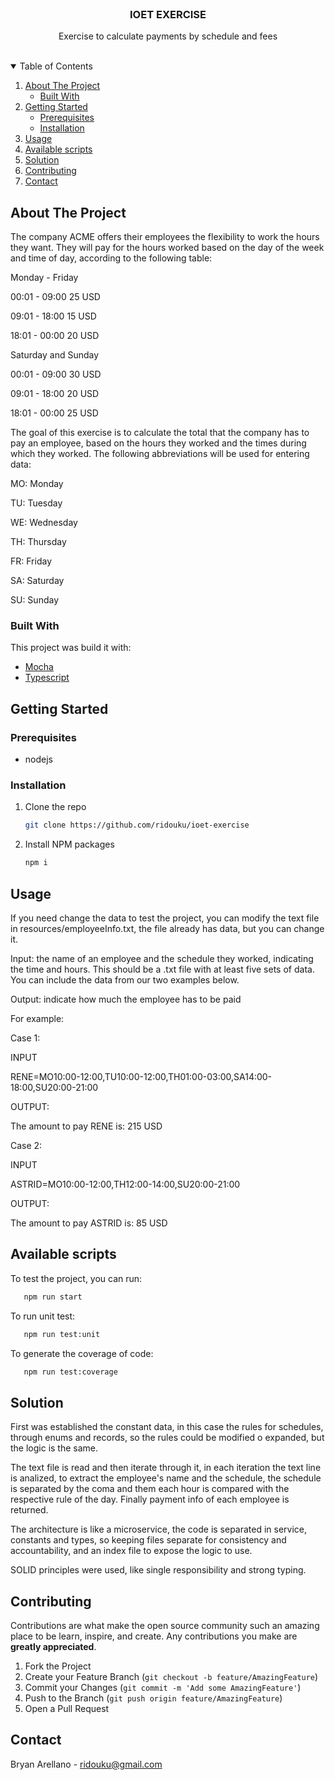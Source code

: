 <!-- PROJECT LOGO -->
<br />
<p align="center">

<h3 align="center">IOET EXERCISE</h3>

  <p align="center">
    Exercise to calculate payments by schedule and fees 
    <br /> 
    <br />
    </p>

<!-- TABLE OF CONTENTS -->
<details open="open">
  <summary>Table of Contents</summary>
  <ol>
    <li>
      <a href="#about-the-project">About The Project</a>
      <ul>
        <li><a href="#built-with">Built With</a></li>
      </ul>
    </li>
    <li>
      <a href="#getting-started">Getting Started</a>
      <ul>
        <li><a href="#prerequisites">Prerequisites</a></li>
        <li><a href="#installation">Installation</a></li>
      </ul>
    </li>
    <li><a href="#usage">Usage</a></li>
    <li><a href="#available_scripts">Available scripts</a></li>
    <li><a href="#solution">Solution</a></li>
    <li><a href="#contributing">Contributing</a></li>
    <li><a href="#contact">Contact</a></li>
</ol>
</details>

<!-- ABOUT THE PROJECT -->

## About The Project

The company ACME offers their employees the flexibility to work the hours they want. They will pay for the hours worked based on the day of the week and time of day, according to the following table:

Monday - Friday

00:01 - 09:00 25 USD

09:01 - 18:00 15 USD

18:01 - 00:00 20 USD

Saturday and Sunday

00:01 - 09:00 30 USD

09:01 - 18:00 20 USD

18:01 - 00:00 25 USD

The goal of this exercise is to calculate the total that the company has to pay an employee, based on the hours they worked and the times during which they worked. The following abbreviations will be used for entering data:

MO: Monday

TU: Tuesday

WE: Wednesday

TH: Thursday

FR: Friday

SA: Saturday

SU: Sunday

### Built With

This project was build it with:

- [Mocha](https://mochajs.org)
- [Typescript](https://www.typescriptlang.org)

<!-- GETTING STARTED -->

## Getting Started

### Prerequisites

- nodejs

### Installation

1. Clone the repo
   ```sh
   git clone https://github.com/ridouku/ioet-exercise
   ```
2. Install NPM packages
   ```sh
   npm i
   ```
   
<!-- USAGE EXAMPLES -->

## Usage

If you need change the data to test the project, you can modify the text file in resources/employeeInfo.txt, the file already has data, but you can change it.

Input: the name of an employee and the schedule they worked, indicating the time and hours. This should be a .txt file with at least five sets of data. You can include the data from our two examples below.

Output: indicate how much the employee has to be paid

For example:

Case 1:

INPUT

RENE=MO10:00-12:00,TU10:00-12:00,TH01:00-03:00,SA14:00-18:00,SU20:00-21:00

OUTPUT:

The amount to pay RENE is: 215 USD

Case 2:

INPUT

ASTRID=MO10:00-12:00,TH12:00-14:00,SU20:00-21:00

OUTPUT:

The amount to pay ASTRID is: 85 USD

## Available scripts

To test the project, you can run:

```sh
   npm run start
   ```
To run unit test:

```sh
   npm run test:unit
   ```
To generate the coverage of code:

```sh
   npm run test:coverage
   ```
## Solution

First was established the constant data, in this case the rules for schedules, through enums and records, so the rules could be modified o expanded, but the logic is the same.

The text file is read and then iterate through it, in each iteration the text line is analized, to extract the employee's name and the schedule, the schedule is separated by the coma and them each hour is compared with the respective rule of the day. Finally payment info of each employee is returned. 

The architecture is like a microservice, the code is separated in service, constants and types, so keeping files separate for consistency and accountability, and an index file to expose the logic to use.

SOLID principles were used, like single responsibility and strong typing. 

## Contributing

Contributions are what make the open source community such an amazing place to be learn, inspire, and create. Any contributions you make are **greatly appreciated**.

1. Fork the Project
2. Create your Feature Branch (`git checkout -b feature/AmazingFeature`)
3. Commit your Changes (`git commit -m 'Add some AmazingFeature'`)
4. Push to the Branch (`git push origin feature/AmazingFeature`)
5. Open a Pull Request

<!-- CONTACT -->

## Contact

Bryan Arellano - ridouku@gmail.com
